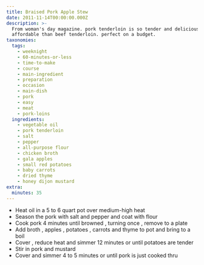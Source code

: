 ```yaml
---
title: Braised Pork Apple Stew
date: 2011-11-14T00:00:00.000Z
description: >-
  From woman's day magazine. pork tenderloin is so tender and delicious and more
  affordable than beef tenderloin. perfect on a budget.
taxonomies:
  tags:
    - weeknight
    - 60-minutes-or-less
    - time-to-make
    - course
    - main-ingredient
    - preparation
    - occasion
    - main-dish
    - pork
    - easy
    - meat
    - pork-loins
  ingredients:
    - vegetable oil
    - pork tenderloin
    - salt
    - pepper
    - all-purpose flour
    - chicken broth
    - gala apples
    - small red potatoes
    - baby carrots
    - dried thyme
    - honey dijon mustard
extra:
  minutes: 35
---
```

 - Heat oil in a 5 to 6 quart pot over medium-high heat
 - Season the pork with salt and pepper and coat with flour
 - Cook pork 4 minutes until browned , turning once , remove to a plate
 - Add broth , apples , potatoes , carrots and thyme to pot and bring to a boil
 - Cover , reduce heat and simmer 12 minutes or until potatoes are tender
 - Stir in pork and mustard
 - Cover and simmer 4 to 5 minutes or until pork is just cooked thru
